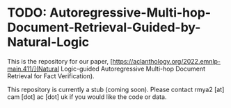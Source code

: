 # TODO: Autoregressive-Multi-hop-Document-Retrieval-Guided-by-Natural-Logic

This is the repository for our paper, [https://aclanthology.org/2022.emnlp-main.411/](Natural Logic-guided Autoregressive Multi-hop Document Retrieval for Fact Verification).

This repository is currently a stub (coming soon). Please contact rmya2 [at] cam [dot] ac [dot] uk if you would like the code or data.
